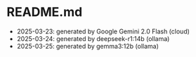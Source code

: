 # README.md

- 2025-03-23: generated by Google Gemini 2.0 Flash (cloud)
- 2025-03-24: generated by deepseek-r1:14b (ollama)
- 2025-03-25: generated by gemma3:12b (ollama)
